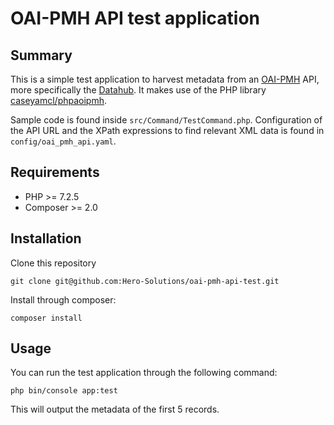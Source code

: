 # OAI-PMH API test application

## Summary

This is a simple test application to harvest metadata from an [OAI-PMH](https://www.openarchives.org/pmh/) API, more specifically the [Datahub](https://github.com/thedatahub/Datahub). It makes use of the PHP library [caseyamcl/phpaoipmh](https://github.com/caseyamcl/phpoaipmh).

Sample code is found inside ```src/Command/TestCommand.php```. Configuration of the API URL and the XPath expressions to find relevant XML data is found in ```config/oai_pmh_api.yaml```.

## Requirements

- PHP >= 7.2.5
- Composer >= 2.0

## Installation

Clone this repository
```
git clone git@github.com:Hero-Solutions/oai-pmh-api-test.git
```

Install through composer:
```
composer install
```

## Usage

You can run the test application through the following command:
```
php bin/console app:test
```

This will output the metadata of the first 5 records.
